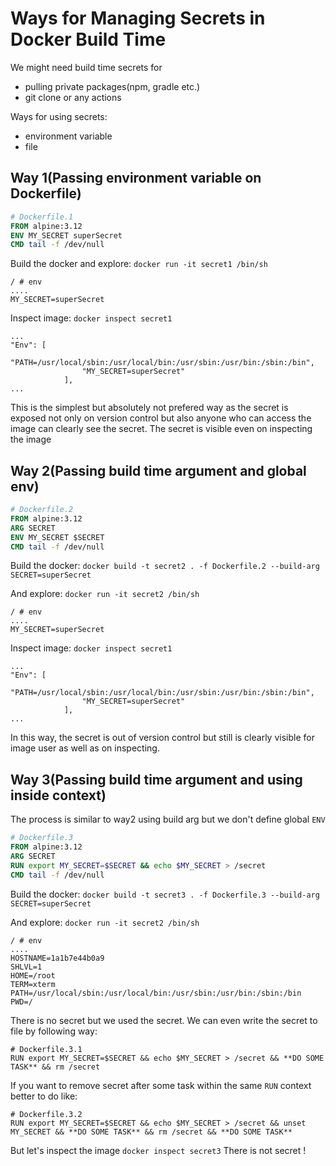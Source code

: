 # Ways for Managing Secrets in Docker Build Time

We might need build time secrets for 
* pulling private packages(npm, gradle etc.)
* git clone or any actions

Ways for using secrets:
* environment variable
* file

## Way 1(Passing environment variable on Dockerfile)
```Dockerfile
# Dockerfile.1
FROM alpine:3.12
ENV MY_SECRET superSecret
CMD tail -f /dev/null
```
Build the docker and explore:
`docker run -it secret1 /bin/sh`
```
/ # env
....
MY_SECRET=superSecret
```

Inspect image: `docker inspect secret1`
```
...
"Env": [
                "PATH=/usr/local/sbin:/usr/local/bin:/usr/sbin:/usr/bin:/sbin:/bin",
                "MY_SECRET=superSecret"
            ],
...
```
This is the simplest but absolutely not prefered way as the secret is exposed not only on version control but also anyone who can access the image can clearly see the secret.
The secret is visible even on inspecting the image

## Way 2(Passing build time argument and global env)
```Dockerfile
# Dockerfile.2
FROM alpine:3.12
ARG SECRET
ENV MY_SECRET $SECRET
CMD tail -f /dev/null
```
Build the docker: `docker build -t secret2 . -f Dockerfile.2 --build-arg SECRET=superSecret`

And explore:
`docker run -it secret2 /bin/sh`
```
/ # env
....
MY_SECRET=superSecret
```

Inspect image: `docker inspect secret1`
```
...
"Env": [
                "PATH=/usr/local/sbin:/usr/local/bin:/usr/sbin:/usr/bin:/sbin:/bin",
                "MY_SECRET=superSecret"
            ],
...
```
In this way, the secret is out of version control but still is clearly visible for image user as well as on inspecting.

## Way 3(Passing build time argument and using inside context)
The process is similar to way2 using build arg but we don't define global `ENV`
```Dockerfile
# Dockerfile.3
FROM alpine:3.12
ARG SECRET
RUN export MY_SECRET=$SECRET && echo $MY_SECRET > /secret
CMD tail -f /dev/null
```
Build the docker: `docker build -t secret3 . -f Dockerfile.3 --build-arg SECRET=superSecret`

And explore:
`docker run -it secret2 /bin/sh`
```
/ # env
....
HOSTNAME=1a1b7e44b0a9
SHLVL=1
HOME=/root
TERM=xterm
PATH=/usr/local/sbin:/usr/local/bin:/usr/sbin:/usr/bin:/sbin:/bin
PWD=/
```
There is no secret but we used the secret. We can even write the secret to file by following way:
```
# Dockerfile.3.1
RUN export MY_SECRET=$SECRET && echo $MY_SECRET > /secret && **DO SOME TASK** && rm /secret
```

If you want to remove secret after some task within the same `RUN` context better to do like:
```
# Dockerfile.3.2
RUN export MY_SECRET=$SECRET && echo $MY_SECRET > /secret && unset MY_SECRET && **DO SOME TASK** && rm /secret && **DO SOME TASK**
```

But let's inspect the image
`docker inspect secret3`
There is not secret !
